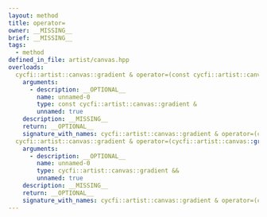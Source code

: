 ```yaml
---
layout: method
title: operator=
owner: __MISSING__
brief: __MISSING__
tags:
  - method
defined_in_file: artist/canvas.hpp
overloads:
  cycfi::artist::canvas::gradient & operator=(const cycfi::artist::canvas::gradient &):
    arguments:
      - description: __OPTIONAL__
        name: unnamed-0
        type: const cycfi::artist::canvas::gradient &
        unnamed: true
    description: __MISSING__
    return: __OPTIONAL__
    signature_with_names: cycfi::artist::canvas::gradient & operator=(const cycfi::artist::canvas::gradient &)
  cycfi::artist::canvas::gradient & operator=(cycfi::artist::canvas::gradient &&):
    arguments:
      - description: __OPTIONAL__
        name: unnamed-0
        type: cycfi::artist::canvas::gradient &&
        unnamed: true
    description: __MISSING__
    return: __OPTIONAL__
    signature_with_names: cycfi::artist::canvas::gradient & operator=(cycfi::artist::canvas::gradient &&)
---
```

